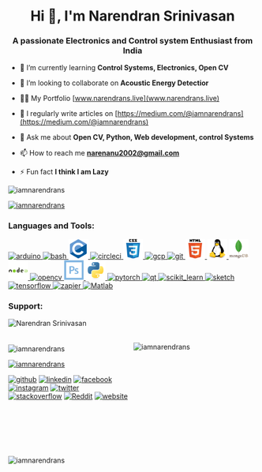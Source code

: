   <h1 align="center">Hi 👋, I'm Narendran Srinivasan</h1>
<h3 align="center">A passionate Electronics and Control system Enthusiast from India</h3>


- 🌱 I’m currently learning **Control Systems, Electronics, Open CV**

- 👯 I’m looking to collaborate on **Acoustic Energy Detectior**

- 👨‍💻 My Portfolio [www.narendrans.live](www.narendrans.live)

- 📝 I regularly write articles on [https://medium.com/@iamnarendrans](https://medium.com/@iamnarendrans)

- 💬 Ask me about **Open CV, Python, Web development, control Systems**

- 📫 How to reach me **narenanu2002@gmail.com**

- ⚡ Fun fact **I think I am Lazy**

<p align="left"> <img src="https://komarev.com/ghpvc/?username=iamnarendrans&label=Profile%20views&color=0e75b6&style=flat" alt="iamnarendrans" /> </p>

<p align="left"> <a href="https://github.com/ryo-ma/github-profile-trophy"><img src="https://github-profile-trophy.vercel.app/?username=iamnarendrans" alt="iamnarendrans" /></a> </p>

 


<h3 align="left">Languages and Tools:</h3>
<p align="left"> <a href="https://www.arduino.cc/" target="_blank"> <img src="https://cdn.worldvectorlogo.com/logos/arduino-1.svg" alt="arduino" width="40" height="40"/>
</a> <a href="https://www.gnu.org/software/bash/" target="_blank"> <img src="https://www.vectorlogo.zone/logos/gnu_bash/gnu_bash-icon.svg" alt="bash" width="40" height="40"/> </a> <a href="https://www.cprogramming.com/" target="_blank"> <img src="https://raw.githubusercontent.com/devicons/devicon/master/icons/c/c-original.svg" alt="c" width="40" height="40"/> </a> <a href="https://circleci.com" target="_blank"> <img src="https://www.vectorlogo.zone/logos/circleci/circleci-icon.svg" alt="circleci" width="40" height="40"/> </a> <a href="https://www.w3schools.com/css/" target="_blank"> <img src="https://raw.githubusercontent.com/devicons/devicon/master/icons/css3/css3-original-wordmark.svg" alt="css3" width="40" height="40"/> </a> <a href="https://cloud.google.com" target="_blank"> <img src="https://www.vectorlogo.zone/logos/google_cloud/google_cloud-icon.svg" alt="gcp" width="40" height="40"/> </a> <a href="https://git-scm.com/" target="_blank"> <img src="https://www.vectorlogo.zone/logos/git-scm/git-scm-icon.svg" alt="git" width="40" height="40"/> </a> <a href="https://www.w3.org/html/" target="_blank"> <img src="https://raw.githubusercontent.com/devicons/devicon/master/icons/html5/html5-original-wordmark.svg" alt="html5" width="40" height="40"/> </a> <a href="https://www.linux.org/" target="_blank"> <img src="https://raw.githubusercontent.com/devicons/devicon/master/icons/linux/linux-original.svg" alt="linux" width="40" height="40"/> </a> <a href="https://www.mongodb.com/" target="_blank"> <img src="https://raw.githubusercontent.com/devicons/devicon/master/icons/mongodb/mongodb-original-wordmark.svg" alt="mongodb" width="40" height="40"/> </a> <a href="https://nodejs.org" target="_blank"> <img src="https://raw.githubusercontent.com/devicons/devicon/master/icons/nodejs/nodejs-original-wordmark.svg" alt="nodejs" width="40" height="40"/> </a> <a href="https://opencv.org/" target="_blank"> <img src="https://www.vectorlogo.zone/logos/opencv/opencv-icon.svg" alt="opencv" width="40" height="40"/> </a> <a href="https://www.photoshop.com/en" target="_blank"> <img src="https://raw.githubusercontent.com/devicons/devicon/master/icons/photoshop/photoshop-line.svg" alt="photoshop" width="40" height="40"/> </a> <a href="https://www.python.org" target="_blank"> <img src="https://raw.githubusercontent.com/devicons/devicon/master/icons/python/python-original.svg" alt="python" width="40" height="40"/> </a> <a href="https://pytorch.org/" target="_blank"> <img src="https://www.vectorlogo.zone/logos/pytorch/pytorch-icon.svg" alt="pytorch" width="40" height="40"/> </a> <a href="https://www.qt.io/" target="_blank"> <img src="https://upload.wikimedia.org/wikipedia/commons/0/0b/Qt_logo_2016.svg" alt="qt" width="40" height="40"/> </a> <a href="https://scikit-learn.org/" target="_blank"> <img src="https://upload.wikimedia.org/wikipedia/commons/0/05/Scikit_learn_logo_small.svg" alt="scikit_learn" width="40" height="40"/> </a> <a href="https://www.sketch.com/" target="_blank"> <img src="https://www.vectorlogo.zone/logos/sketchapp/sketchapp-icon.svg" alt="sketch" width="40" height="40"/> </a> <a href="https://www.tensorflow.org" target="_blank"> <img src="https://www.vectorlogo.zone/logos/tensorflow/tensorflow-icon.svg" alt="tensorflow" width="40" height="40"/> </a> <a href="https://zapier.com" target="_blank"> <img src="https://www.vectorlogo.zone/logos/zapier/zapier-icon.svg" alt="zapier" width="40" height="40"/> <img src="https://seeklogo.com/images/M/matlab-logo-AE6C96A5DD-seeklogo.com.png" alt="Matlab" width="40" heitht="40"/> </a> </p>

<h3 align="left">Support:</h3>
<p><a href="https://www.buymeacoffee.com/Narendran Srinivasan"> <img align="left" src="https://cdn.buymeacoffee.com/buttons/v2/default-yellow.png" height="50" width="210" alt="Narendran Srinivasan" /></a></p><br><br>







<p><img align="right"width="250" height="230"src="https://github-readme-stats.vercel.app/api/top-langs?username=iamnarendrans&show_icons=true&locale=en&layout=compact" alt="iamnarendrans" /></p>

<p><img align="left" width="350" height="200"src="https://github-readme-stats.vercel.app/api?username=iamnarendrans&show_icons=true&locale=en" alt="iamnarendrans" /></p>

<p><img align="center" width="350" height="200" src="https://github-readme-streak-stats.herokuapp.com/?user=iamnarendrans&" alt="iamnarendrans" /></p>


<p align="left"> <a href="https://twitter.com/iamnarendrans" target="blank"><img src="https://img.shields.io/twitter/follow/iamnarendrans?logo=twitter&style=for-the-badge" alt="iamnarendrans" /></a> </p>


[<img src='https://cdn.jsdelivr.net/npm/simple-icons@3.0.1/icons/github.svg' alt='github' height='40'>](https://github.com/iamnarendrans)  [<img src='https://cdn.jsdelivr.net/npm/simple-icons@3.0.1/icons/linkedin.svg' alt='linkedin' height='40'>](https://www.linkedin.com/in/iamnarendrans/)  [<img src='https://cdn.jsdelivr.net/npm/simple-icons@3.0.1/icons/facebook.svg' alt='facebook' height='40'>](https://www.facebook.com/kiddypotter)  [<img src='https://cdn.jsdelivr.net/npm/simple-icons@3.0.1/icons/instagram.svg' alt='instagram' height='40'>](https://www.instagram.com/kiddypotter/)  [<img src='https://cdn.jsdelivr.net/npm/simple-icons@3.0.1/icons/twitter.svg' alt='twitter' height='40'>](https://twitter.com/iamnarendrans)  [<img src='https://cdn.jsdelivr.net/npm/simple-icons@3.0.1/icons/stackoverflow.svg' alt='stackoverflow' height='40'>](https://stackoverflow.com/users/15375153)  [<img src='https://cdn.jsdelivr.net/npm/simple-icons@3.0.1/icons/reddit.svg' alt='Reddit' height='40'>](https://www.reddit.com/user/iamnarendrans)  [<img src='https://cdn.jsdelivr.net/npm/simple-icons@3.0.1/icons/icloud.svg' alt='website' height='40'>](www.narendrans.live) 
